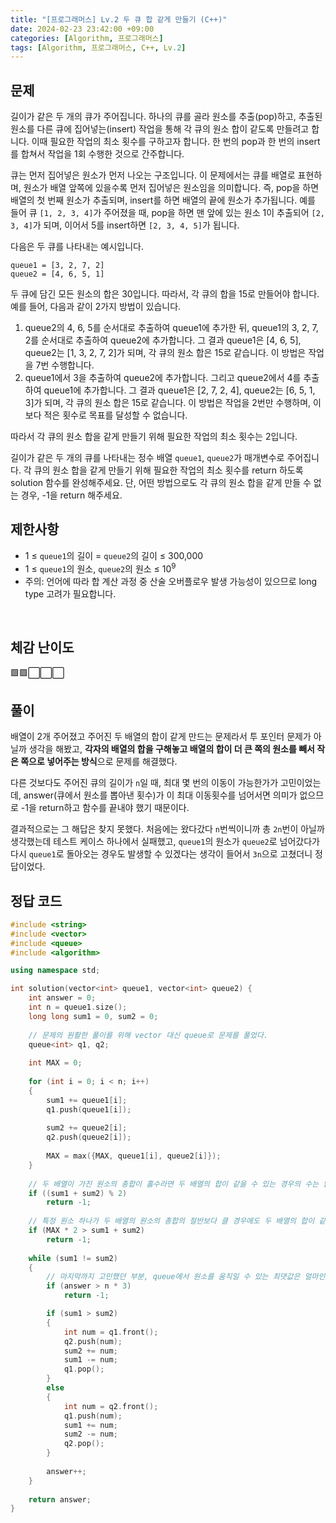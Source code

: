 ```yaml
---
title: "[프로그래머스] Lv.2 두 큐 합 같게 만들기 (C++)"
date: 2024-02-23 23:42:00 +09:00
categories: [Algorithm, 프로그래머스]
tags: [Algorithm, 프로그래머스, C++, Lv.2]
---
```

## **문제**
길이가 같은 두 개의 큐가 주어집니다. 하나의 큐를 골라 원소를 추출(pop)하고, 추출된 원소를 다른 큐에 집어넣는(insert) 작업을 통해 각 큐의 원소 합이 같도록 만들려고 합니다. 이때 필요한 작업의 최소 횟수를 구하고자 합니다. 한 번의 pop과 한 번의 insert를 합쳐서 작업을 1회 수행한 것으로 간주합니다.

큐는 먼저 집어넣은 원소가 먼저 나오는 구조입니다. 이 문제에서는 큐를 배열로 표현하며, 원소가 배열 앞쪽에 있을수록 먼저 집어넣은 원소임을 의미합니다. 즉, pop을 하면 배열의 첫 번째 원소가 추출되며, insert를 하면 배열의 끝에 원소가 추가됩니다. 예를 들어 큐 `[1, 2, 3, 4]`가 주어졌을 때, pop을 하면 맨 앞에 있는 원소 1이 추출되어 `[2, 3, 4]`가 되며, 이어서 5를 insert하면 `[2, 3, 4, 5]`가 됩니다.

다음은 두 큐를 나타내는 예시입니다.

```
queue1 = [3, 2, 7, 2]
queue2 = [4, 6, 5, 1]
```

두 큐에 담긴 모든 원소의 합은 30입니다. 따라서, 각 큐의 합을 15로 만들어야 합니다. 예를 들어, 다음과 같이 2가지 방법이 있습니다.

1. queue2의 4, 6, 5를 순서대로 추출하여 queue1에 추가한 뒤, queue1의 3, 2, 7, 2를 순서대로 추출하여 queue2에 추가합니다. 그 결과 queue1은 [4, 6, 5], queue2는 [1, 3, 2, 7, 2]가 되며, 각 큐의 원소 합은 15로 같습니다. 이 방법은 작업을 7번 수행합니다.
2. queue1에서 3을 추출하여 queue2에 추가합니다. 그리고 queue2에서 4를 추출하여 queue1에 추가합니다. 그 결과 queue1은 [2, 7, 2, 4], queue2는 [6, 5, 1, 3]가 되며, 각 큐의 원소 합은 15로 같습니다. 이 방법은 작업을 2번만 수행하며, 이보다 적은 횟수로 목표를 달성할 수 없습니다.

따라서 각 큐의 원소 합을 같게 만들기 위해 필요한 작업의 최소 횟수는 2입니다.

길이가 같은 두 개의 큐를 나타내는 정수 배열 `queue1`, `queue2`가 매개변수로 주어집니다. 각 큐의 원소 합을 같게 만들기 위해 필요한 작업의 최소 횟수를 return 하도록 solution 함수를 완성해주세요. 단, 어떤 방법으로도 각 큐의 원소 합을 같게 만들 수 없는 경우, -1을 return 해주세요.
<br>

## **제한사항**
- 1 ≤ `queue1`의 길이 = `queue2`의 길이 ≤ 300,000
- 1 ≤ `queue1`의 원소, `queue2`의 원소 ≤ 10<sup>9</sup>
- 주의: 언어에 따라 합 계산 과정 중 산술 오버플로우 발생 가능성이 있으므로 long type 고려가 필요합니다.
<br>

## **체감 난이도**
🟩🟩⬜⬜⬜
<br>

## **풀이**
배열이 2개 주어졌고 주어진 두 배열의 합이 같게 만드는 문제라서 투 포인터 문제가 아닐까 생각을 해봤고, **각자의 배열의 합을 구해놓고 배열의 합이 더 큰 쪽의 원소를 빼서 작은 쪽으로 넣어주는 방식**으로 문제를 해결했다.

다른 것보다도 주어진 큐의 길이가 `n`일 때, 최대 몇 번의 이동이 가능한가가 고민이었는데, answer(큐에서 원소를 뽑아낸 횟수)가 이 최대 이동횟수를 넘어서면 의미가 없으므로 -1을 return하고 함수를 끝내야 했기 때문이다.

결과적으로는 그 해답은 찾지 못했다. 처음에는 왔다갔다 `n`번씩이니까 총 `2n`번이 아닐까 생각했는데 테스트 케이스 하나에서 실패했고, `queue1`의 원소가 `queue2`로 넘어갔다가 다시 `queue1`로 돌아오는 경우도 발생할 수 있겠다는 생각이 들어서 `3n`으로 고쳤더니 정답이었다.
<br>

## **정답 코드**
```c++
#include <string>
#include <vector>
#include <queue>
#include <algorithm>

using namespace std;

int solution(vector<int> queue1, vector<int> queue2) {
    int answer = 0;
    int n = queue1.size();
    long long sum1 = 0, sum2 = 0;
    
    // 문제의 원활한 풀이를 위해 vector 대신 queue로 문제를 풀었다.
    queue<int> q1, q2;
    
    int MAX = 0;
    
    for (int i = 0; i < n; i++)
    {
        sum1 += queue1[i];
        q1.push(queue1[i]);
        
        sum2 += queue2[i];
        q2.push(queue2[i]);
        
        MAX = max({MAX, queue1[i], queue2[i]});
    }
    
    // 두 배열이 가진 원소의 총합이 홀수라면 두 배열의 합이 같을 수 있는 경우의 수는 없다.
    if ((sum1 + sum2) % 2)
        return -1;
    
    // 특정 원소 하나가 두 배열의 원소의 총합의 절반보다 클 경우에도 두 배열의 합이 같을 수 없다.
    if (MAX * 2 > sum1 + sum2)
        return -1;
    
    while (sum1 != sum2)
    {
        // 마지막까지 고민했던 부분, queue에서 원소를 움직일 수 있는 최댓값은 얼마인가
        if (answer > n * 3)
            return -1;

        if (sum1 > sum2)
        {
            int num = q1.front();
            q2.push(num);
            sum2 += num;
            sum1 -= num;
            q1.pop();
        }
        else
        {
            int num = q2.front();
            q1.push(num);
            sum1 += num;
            sum2 -= num;
            q2.pop();
        }
        
        answer++;
    }
    
    return answer;
}
```